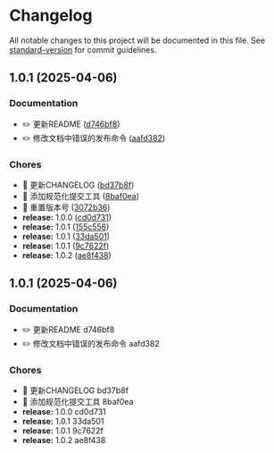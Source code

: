 # Changelog

All notable changes to this project will be documented in this file. See [standard-version](https://github.com/conventional-changelog/standard-version) for commit guidelines.

## 1.0.1 (2025-04-06)


### Documentation

* ✏️ 更新README ([d746bf8](https://github.com/2061360308/edgeone-purge-action/commit/d746bf83901848ce56b630b8d6a218f0423897a8))
* ✏️ 修改文档中错误的发布命令 ([aafd382](https://github.com/2061360308/edgeone-purge-action/commit/aafd38217c96a073bf7676742a3b6a1a1b457e56))


### Chores

* 🤖 更新CHANGELOG ([bd37b8f](https://github.com/2061360308/edgeone-purge-action/commit/bd37b8fb66762d3b13016bbf33b11e98f9cba112))
* 🤖 添加规范化提交工具 ([8baf0ea](https://github.com/2061360308/edgeone-purge-action/commit/8baf0ea3dd6e7ffe93df9929064db4b169679684))
* 🤖 重置版本号 ([3072b36](https://github.com/2061360308/edgeone-purge-action/commit/3072b361aa1866d4b806f1da9266a4809e431824))
* **release:** 1.0.0 ([cd0d731](https://github.com/2061360308/edgeone-purge-action/commit/cd0d7317f91867cd9258146ad0928f776c527bf0))
* **release:** 1.0.1 ([155c556](https://github.com/2061360308/edgeone-purge-action/commit/155c5564bc0ae9772e5ba73c370a601e6e352302))
* **release:** 1.0.1 ([33da501](https://github.com/2061360308/edgeone-purge-action/commit/33da501f10488870c455eefb11e2654ddbd53f9f))
* **release:** 1.0.1 ([9c7622f](https://github.com/2061360308/edgeone-purge-action/commit/9c7622f2d8e93c971ac271974d0f4d56e57c30ee))
* **release:** 1.0.2 ([ae8f438](https://github.com/2061360308/edgeone-purge-action/commit/ae8f438bf573fa4cb5715b08773708f84bd1a891))

## 1.0.1 (2025-04-06)


### Documentation

* ✏️ 更新README d746bf8
* ✏️ 修改文档中错误的发布命令 aafd382


### Chores

* 🤖 更新CHANGELOG bd37b8f
* 🤖 添加规范化提交工具 8baf0ea
* **release:** 1.0.0 cd0d731
* **release:** 1.0.1 33da501
* **release:** 1.0.1 9c7622f
* **release:** 1.0.2 ae8f438
